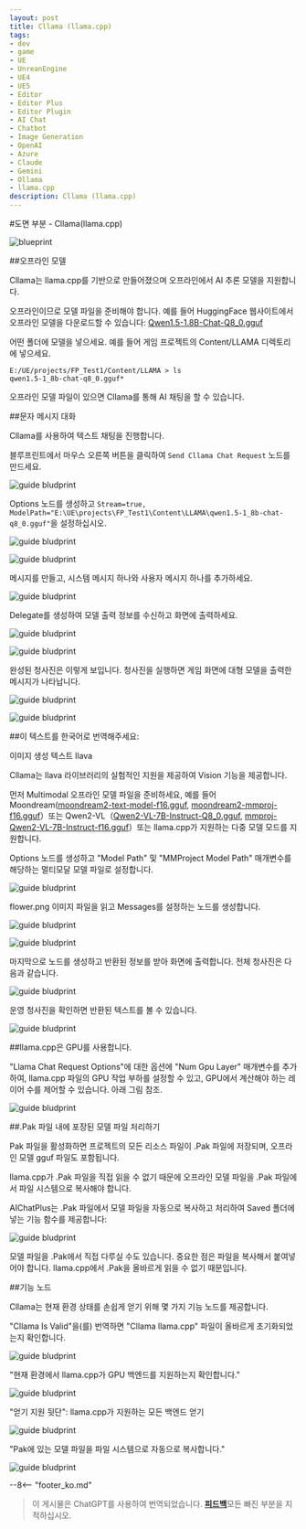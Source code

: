 ```yaml
---
layout: post
title: Cllama (llama.cpp)
tags:
- dev
- game
- UE
- UnreanEngine
- UE4
- UE5
- Editor
- Editor Plus
- Editor Plugin
- AI Chat
- Chatbot
- Image Generation
- OpenAI
- Azure
- Claude
- Gemini
- Ollama
- llama.cpp
description: Cllama (llama.cpp)
---
```


<meta property="og:title" content="UE 插件 AIChatPlus 使用说明 - 蓝图篇 - Cllama (llama.cpp)" />

#도면 부분 - Cllama(llama.cpp)

![blueprint](assets/img/2024-ue-aichatplus/usage/blueprint/cllama_all.png)

##오프라인 모델

Cllama는 llama.cpp를 기반으로 만들어졌으며 오프라인에서 AI 추론 모델을 지원합니다.

오프라인이므로 모델 파일을 준비해야 합니다. 예를 들어 HuggingFace 웹사이트에서 오프라인 모델을 다운로드할 수 있습니다: [Qwen1.5-1.8B-Chat-Q8_0.gguf](https://huggingface.co/second-state/Qwen1.5-1.8B-Chat-GGUF/resolve/main/Qwen1.5-1.8B-Chat-Q8_0.gguf)

어떤 폴더에 모델을 넣으세요. 예를 들어 게임 프로젝트의 Content/LLAMA 디렉토리에 넣으세요.

```shell
E:/UE/projects/FP_Test1/Content/LLAMA > ls
qwen1.5-1_8b-chat-q8_0.gguf*
```

오프라인 모델 파일이 있으면 Cllama를 통해 AI 채팅을 할 수 있습니다.

##문자 메시지 대화

Cllama를 사용하여 텍스트 채팅을 진행합니다.

블루프린트에서 마우스 오른쪽 버튼을 클릭하여 `Send Cllama Chat Request` 노드를 만드세요.

![guide bludprint](assets/img/2024-ue-aichatplus/guide_blueprint_1.png)

Options 노드를 생성하고 `Stream=true, ModelPath="E:\UE\projects\FP_Test1\Content\LLAMA\qwen1.5-1_8b-chat-q8_0.gguf"`을 설정하십시오.

![guide bludprint](assets/img/2024-ue-aichatplus/guide_blueprint_2.png)

![guide bludprint](assets/img/2024-ue-aichatplus/guide_blueprint_3.png)

메시지를 만들고, 시스템 메시지 하나와 사용자 메시지 하나를 추가하세요.

![guide bludprint](assets/img/2024-ue-aichatplus/guide_blueprint_4.png)

Delegate를 생성하여 모델 출력 정보를 수신하고 화면에 출력하세요.

![guide bludprint](assets/img/2024-ue-aichatplus/guide_blueprint_5.png)

![guide bludprint](assets/img/2024-ue-aichatplus/guide_blueprint_6.png)

완성된 청사진은 이렇게 보입니다. 청사진을 실행하면 게임 화면에 대형 모델을 출력한 메시지가 나타납니다.

![guide bludprint](assets/img/2024-ue-aichatplus/guide_blueprint_7.png)

![guide bludprint](assets/img/2024-ue-aichatplus/guide_blueprint_8.png)

##이 텍스트를 한국어로 번역해주세요:

이미지 생성 텍스트 llava

Cllama는 llava 라이브러리의 실험적인 지원을 제공하여 Vision 기능을 제공합니다.

먼저 Multimodal 오프라인 모델 파일을 준비하세요, 예를 들어 Moondream([moondream2-text-model-f16.gguf](https://huggingface.co/vikhyatk/moondream2/blob/main/moondream2-text-model-f16.gguf), [moondream2-mmproj-f16.gguf](https://huggingface.co/vikhyatk/moondream2/blob/main/moondream2-mmproj-f16.gguf)）또는 Qwen2-VL（[Qwen2-VL-7B-Instruct-Q8_0.gguf](https://huggingface.co/bartowski/Qwen2-VL-7B-Instruct-GGUF/resolve/main/Qwen2-VL-7B-Instruct-Q8_0.gguf), [mmproj-Qwen2-VL-7B-Instruct-f16.gguf](https://huggingface.co/bartowski/Qwen2-VL-7B-Instruct-GGUF/resolve/main/mmproj-Qwen2-VL-7B-Instruct-f16.gguf)）또는 llama.cpp가 지원하는 다중 모델 모드를 지원합니다.

Options 노드를 생성하고 "Model Path" 및 "MMProject Model Path" 매개변수를 해당하는 멀티모달 모델 파일로 설정합니다.

![guide bludprint](assets/img/2024-ue-aichatplus/usage/blueprint/cllama_vision_1.png)

flower.png 이미지 파일을 읽고 Messages를 설정하는 노드를 생성합니다.

![guide bludprint](assets/img/2024-ue-aichatplus/usage/blueprint/cllama_vision_2.png)

![guide bludprint](assets/img/2024-ue-aichatplus/usage/blueprint/cllama_vision_3.png)

마지막으로 노드를 생성하고 반환된 정보를 받아 화면에 출력합니다. 전체 청사진은 다음과 같습니다.

![guide bludprint](assets/img/2024-ue-aichatplus/usage/blueprint/cllama_vision_4.png)

운영 청사진을 확인하면 반환된 텍스트를 볼 수 있습니다.

![guide bludprint](assets/img/2024-ue-aichatplus/usage/blueprint/cllama_vision_5.png)

##llama.cpp은 GPU를 사용합니다.

"Llama Chat Request Options"에 대한 옵션에 "Num Gpu Layer" 매개변수를 추가하여, llama.cpp 파일의 GPU 작업 부하를 설정할 수 있고, GPU에서 계산해야 하는 레이어 수를 제어할 수 있습니다. 아래 그림 참조.

![guide bludprint](assets/img/2024-ue-aichatplus/guide_cllama_gpu_1.png)

##.Pak 파일 내에 포장된 모델 파일 처리하기

Pak 파일을 활성화하면 프로젝트의 모든 리소스 파일이 .Pak 파일에 저장되며, 오프라인 모델 gguf 파일도 포함됩니다.

llama.cpp가 .Pak 파일을 직접 읽을 수 없기 때문에 오프라인 모델 파일을 .Pak 파일에서 파일 시스템으로 복사해야 합니다.

AIChatPlus는 .Pak 파일에서 모델 파일을 자동으로 복사하고 처리하여 Saved 폴더에 넣는 기능 함수를 제공합니다:

![guide bludprint](assets/img/2024-ue-aichatplus/guide_cllama_gpu_3.png)

모델 파일을 .Pak에서 직접 다루실 수도 있습니다. 중요한 점은 파일을 복사해서 붙여넣어야 합니다. llama.cpp에서 .Pak을 올바르게 읽을 수 없기 때문입니다.

##기능 노드

Cllama는 현재 환경 상태를 손쉽게 얻기 위해 몇 가지 기능 노드를 제공합니다.


"Cllama Is Valid"을(를) 번역하면 "Cllama llama.cpp" 파일이 올바르게 초기화되었는지 확인합니다.

![guide bludprint](assets/img/2024-ue-aichatplus/guide_util_1.png)

"현재 환경에서 llama.cpp가 GPU 백엔드를 지원하는지 확인합니다."

![guide bludprint](assets/img/2024-ue-aichatplus/guide_util_2.png)

"얻기 지원 뒷단": llama.cpp가 지원하는 모든 백엔드 얻기


![guide bludprint](assets/img/2024-ue-aichatplus/guide_util_3.png)

"Pak에 있는 모델 파일을 파일 시스템으로 자동으로 복사합니다."

![guide bludprint](assets/img/2024-ue-aichatplus/guide_util_4.png)


--8<-- "footer_ko.md"


> 이 게시물은 ChatGPT를 사용하여 번역되었습니다. [**피드백**](https://github.com/disenone/wiki_blog/issues/new)모든 빠진 부분을 지적하십시오. 
